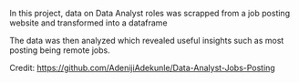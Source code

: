 In this project, data on Data Analyst roles was scrapped from a job posting website and transformed into a dataframe

The data was then analyzed which revealed useful insights such as most posting being remote jobs.

Credit: https://github.com/AdenijiAdekunle/Data-Analyst-Jobs-Posting
